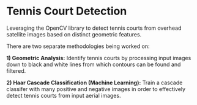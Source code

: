 # Tennis Court Detection

Leveraging the OpenCV library to detect tennis courts from overhead satellite images based on distinct geometric features.

There are two separate methodologies being worked on:

<b>1) Geometric Analysis:</b> Identify tennis courts by processing input images down to black and white lines from which contours can be found and filtered.

<b>2) Haar Cascade Classification (Machine Learning):</b> Train a cascade classifer with many positive and negative images in order to effectively detect tennis courts from input aerial images.

